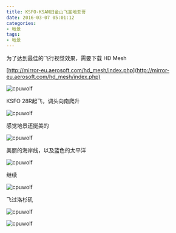 ```yaml
---
title: KSFO-KSAN旧金山飞圣地亚哥
date: 2016-03-07 05:01:12
categories:
- 地景
tags:
- 地景
---
```


为了达到最佳的飞行视觉效果，需要下载 HD Mesh

[http://mirror-eu.aerosoft.com/hd_mesh/index.php](http://mirror-eu.aerosoft.com/hd_mesh/index.php)

![cpuwolf](/images/data/attachment/201603/07/125955z60cv69f0crxfx91.jpg)


KSFO 28R起飞，调头向南爬升

![cpuwolf](/images/data/attachment/201603/08/225330aphp0djzje5jahhn.jpg)

感觉地景还挺美的

![cpuwolf](/images/data/attachment/201603/08/225645d6rzrlo9lu6ru7ro.jpg)

美丽的海岸线，以及蓝色的太平洋

![cpuwolf](/images/data/attachment/201603/08/225819bwzp1jna0011d4ws.jpg)

继续

![cpuwolf](/images/data/attachment/201603/08/225902jfr2pfd923nz9wfo.jpg)

飞过洛杉矶

![cpuwolf](/images/data/attachment/201603/08/225958hqzo4veuuezeuobo.jpg)



![cpuwolf](/images/data/attachment/201603/08/230031tb7blgrqt353h347.jpg)

